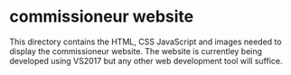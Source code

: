 # commissioneur website

This directory contains the HTML, CSS JavaScript and images needed to display the commissioneur website. The website is currentley being developed using VS2017 but any other web development tool will suffice.